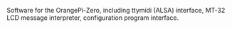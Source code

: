 Software for the OrangePi-Zero, including ttymidi (ALSA) interface, MT-32 LCD message interpreter, configuration program interface.
